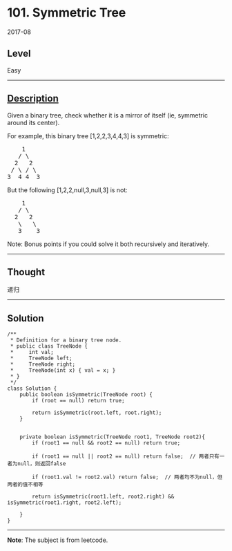 # 101. Symmetric Tree

2017-08


## Level
Easy


---


## [Description](https://leetcode.com/problems/symmetric-tree/description/)


Given a binary tree, check whether it is a mirror of itself (ie, symmetric around its center).

For example, this binary tree [1,2,2,3,4,4,3] is symmetric:
<pre>
    1
   / \
  2   2
 / \ / \
3  4 4  3
</pre>
But the following [1,2,2,null,3,null,3] is not:
<pre>
    1
   / \
  2   2
   \   \
   3    3
</pre>
Note:
Bonus points if you could solve it both recursively and iteratively.


---


## Thought
递归


---


## Solution

```
/**
 * Definition for a binary tree node.
 * public class TreeNode {
 *     int val;
 *     TreeNode left;
 *     TreeNode right;
 *     TreeNode(int x) { val = x; }
 * }
 */
class Solution {
    public boolean isSymmetric(TreeNode root) {
        if (root == null) return true;
        
        return isSymmetric(root.left, root.right);
    }
    
    
    private boolean isSymmetric(TreeNode root1, TreeNode root2){
        if (root1 == null && root2 == null) return true;
        
        if (root1 == null || root2 == null) return false;  // 两者只有一者为null，则返回false
        
        if (root1.val != root2.val) return false;  // 两者均不为null，但两者的值不相等
        
        return isSymmetric(root1.left, root2.right) && isSymmetric(root1.right, root2.left);
        
    }
}
```


---


**Note**: The subject is from leetcode.

